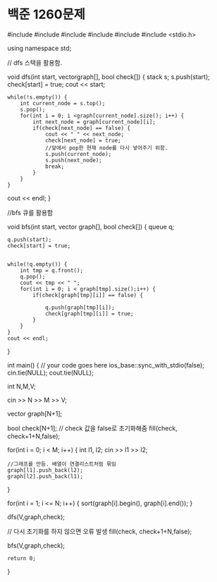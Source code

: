 # 백준 1260문제

#include <iostream>
#include <algorithm>
#include <vector>
#include <queue>
#include <stack>
#include <stdio.h>
 
using namespace std;
 
 

// dfs 스택을 활용함.

void dfs(int start, vector<int>graph[], bool check[]) {
	stack<int> s;
	s.push(start);
	check[start] = true;
	cout << start;
 
	while(!s.empty()) {
		int current_node = s.top();
		s.pop();
		for(int i = 0; i <graph[current_node].size(); i++) {
			int next_node = graph[current_node][i];
			if(check[next_node] == false) {
				cout << " " << next_node;
				check[next_node] = true;
                //앞에서 pop한 현재 node를 다시 넣어주기 위함.
				s.push(current_node);
				s.push(next_node);
				break;
			}
		}
	}
 
 cout << endl;
}
 
 
 
//bfs 큐를 활용함

 void bfs(int start, vector<int> graph[], bool check[]) {
 	queue<int> q;
 	
 	q.push(start);
 	check[start] = true;

 	
 	while(!q.empty()) {
 		int tmp = q.front();
 		q.pop();
 		cout << tmp << " ";
 		for(int i = 0; i < graph[tmp].size();i++) {
 			if(check[graph[tmp][i]] == false) {

 				q.push(graph[tmp][i]);
 				check[graph[tmp][i]] = true;
 			}
 		}
 	}
 	cout << endl;
 }
 
 
 
 
int main() {
	// your code goes here
 ios_base::sync_with_stdio(false);
 cin.tie(NULL);
 cout.tie(NULL);
 
int N,M,V;
 
cin >> N >> M >> V;
 
vector<int> graph[N+1];

bool check[N+1];
// check 값을 false로 초기화해줌
fill(check, check+1+N,false);
 
for(int i = 0; i < M; i++) {
int l1, l2;
	cin >> l1 >> l2;
    
    //그래프를 만듬. 배열이 연결리스트처럼 묶임
	graph[l1].push_back(l2);
	graph[l2].push_back(l1);
}
 
for(int i = 1; i <= N; i++) {
	sort(graph[i].begin(), graph[i].end());
}



 dfs(V,graph,check);
   
   // 다시 초기화를 하지 않으면 오류 발생 
fill(check, check+1+N,false);

bfs(V,graph,check);
 
 
	return 0;
}